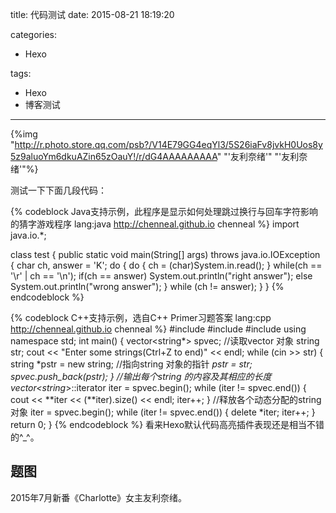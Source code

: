 title: 代码测试
date: 2015-08-21 18:19:20

categories: 
- Hexo

tags:
- Hexo
- 博客测试

---
{%img "http://r.photo.store.qq.com/psb?/V14E79GG4eqYl3/5S26iaFv8jvkH0Uos8y5z9aluoYm6dkuAZin65zOauY!/r/dG4AAAAAAAAA" "'友利奈绪'" "'友利奈绪'"%}
<!-- more -->

测试一下下面几段代码：

{% codeblock Java支持示例，此程序是显示如何处理跳过换行与回车字符影响的猜字游戏程序 lang:java http://chenneal.github.io chenneal %}
import java.io.*;

class test {
    public static void main(String[] args) 
       throws java.io.IOException {
       char ch, answer = 'K';
       do {
          do {
             ch = (char)System.in.read();
          } while(ch == '\r' | ch == '\n');
          if(ch == answer) System.out.println("right answer");
          else System.out.println("wrong answer");
      } while (ch != answer);
    }
}
{% endcodeblock %}

{% codeblock C++支持示例，选自C++ Primer习题答案 lang:cpp http://chenneal.github.io chenneal %}
#include <iostream>
#include <string>
#include <vector>
using namespace std;
int main()
{
   vector<string*> spvec;   //读取vector 对象
   string str;
   cout << "Enter some strings(Ctrl+Z to end)" << endl;
   while (cin >> str) {
      string *pstr = new string; //指向string 对象的指针
      *pstr = str;
      spvec.push_back(pstr);
   }   //输出每个string 的内容及其相应的长度
   vector<string*>::iterator iter = spvec.begin();
   while (iter != spvec.end()) {
      cout << **iter << (**iter).size() << endl;
      iter++;
   }   //释放各个动态分配的string 对象
   iter = spvec.begin();
   while (iter != spvec.end()) {
      delete *iter;
      iter++;
   }
   return 0;
}
{% endcodeblock %}
看来Hexo默认代码高亮插件表现还是相当不错的^_^。

## 题图

2015年7月新番《Charlotte》女主友利奈绪。

